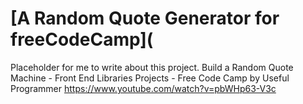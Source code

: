 # [A Random Quote Generator for freeCodeCamp](

Placeholder for me to write about this project.
Build a Random Quote Machine - Front End Libraries Projects - Free Code Camp by Useful Programmer
https://www.youtube.com/watch?v=pbWHp63-V3c

